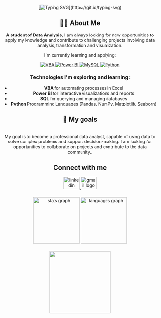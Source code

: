<div align="center">
  
[![Typing SVG](https://readme-typing-svg.herokuapp.com?font=Fira+Code&size=25&pause=1000&color=F7135A&center=verdadeiro&vCenter=falso&repeat=&random=&width=435&lines=Hello%2C+welcome+to+my+profile;I'm++Elaine...)](https://git.io/typing-svg)


## 👨‍💻 About Me

**A student of Data Analysis**, I am always looking for new opportunities to apply my knowledge and contribute to challenging projects involving data analysis, transformation and visualization.

I'm currently learning and applying:


<div align="center">
  
  <a href="https://docs.microsoft.com/en-us/office/vba/library-reference/concepts/getting-started-with-vba-in-office">
    <img src="https://img.shields.io/badge/VBA-217346?style=for-the-badge&logo=Microsoft-Excel&logoColor=white" alt="VBA" />
  </a>
  <a href="https://powerbi.microsoft.com/">
    <img src="https://img.shields.io/badge/PowerBI-F2C811?style=for-the-badge&logo=Power%20BI&logoColor=black" alt="Power BI" />
  </a>
  <a href="https://www.mysql.com/">
    <img src="https://img.shields.io/badge/MySQL-4479A1?style=for-the-badge&logo=mysql&logoColor=white" alt="MySQL" />
  </a>
    <a href="https://www.python.org/">
    <img src="https://img.shields.io/badge/Python-3776AB?style=for-the-badge&logo=python&logoColor=white" alt="Python" />
  </a>

</div>

### Technologies I'm exploring and learning:
- **VBA** for automating processes in Excel
- **Power BI** for interactive visualizations and reports
- **SQL** for querying and managing databases
- **Python** Programming Languages (Pandas, NumPy, Matplotlib, Seaborn)



###
<div align="center">
  
## 🎯 My goals <br>
  <br>My goal is to become a professional data analyst, capable of using data to solve complex problems and support decision-making. I am looking for opportunities to collaborate on projects and contribute to the data community..</p>

###

<h2 align="center">Connect with me</h2>
<div align="center">
  <a href="nkedin.com/in/elainepereiras/" target="_blank">
    <img src="https://raw.githubusercontent.com/maurodesouza/profile-readme-generator/master/src/assets/icons/social/linkedin/default.svg" width="52" height="40" alt="linkedin logo"  />
  </a>
  <a href="elainepereiras.contato@gmail.com" target="_blank">
    <img src="https://raw.githubusercontent.com/maurodesouza/profile-readme-generator/master/src/assets/icons/social/gmail/default.svg" width="52" height="40" alt="gmail logo"  />
  </a>
</div>

###



<div align="center">
  <img src="https://github-readme-stats.vercel.app/api?username=elainepereiras&hide_title=false&hide_rank=false&show_icons=true&include_all_commits=true&count_private=true&disable_animations=false&theme=dracula&locale=en&hide_border=false&order=1" height="150" alt="stats graph"  />
  <img src="https://github-readme-stats.vercel.app/api/top-langs?username=elainepereiras&locale=en&hide_title=false&layout=compact&card_width=320&langs_count=5&theme=dracula&hide_border=false&order=2" height="150" alt="languages graph"  />
</div>

###

<div align="center">
  <img height="200" src="https://github.com/user-attachments/assets/9d1b306f-5d9b-4730-8486-363e216a3367"  />
</div>

###
